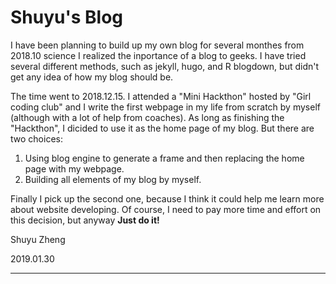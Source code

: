 # Shuyu's Blog

I have been planning to build up my own blog for several monthes from 2018.10 science I realized the inportance of a blog to geeks. I have tried several different methods, such as jekyll, hugo, and R blogdown, but didn't get any idea of how my blog should be. 

The time went to 2018.12.15. I attended a "Mini Hackthon" hosted by "Girl coding club" and I write the first webpage in my life from scratch by myself (although with a lot of help from coaches). As long as finishing the "Hackthon", I dicided to use it as the home page of my blog. But there are two choices: 

1. Using blog engine to generate a frame and then replacing the home page with my webpage.
2. Building all elements of my blog by myself.

Finally I pick up the second one, because I think it could help me learn more about website developing. Of course, I need to pay more time and effort on this decision, but anyway **Just do it!**

Shuyu Zheng

2019.01.30

---

